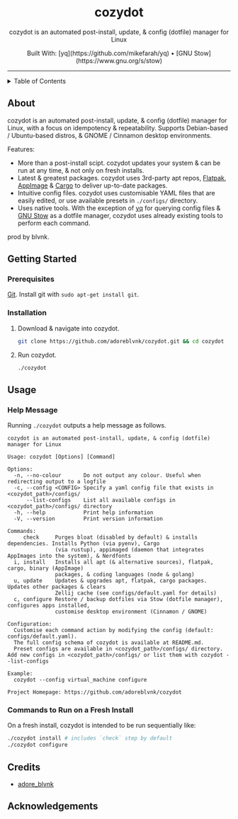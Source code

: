<div align="center"> <!-- use align as CSS is not allowed on GitHub markdown https://github.com/orgs/community/discussions/22728 -->
  <!-- <img src="<logo_path>" width=100> <!-- Logo -->
  <h1>cozydot</h1> <!-- Project Name -->
  <p> <!-- Description -->
    cozydot is an automated post-install, update, & config (dotfile) manager for Linux
  </p>
  <p> <!-- Built With -->
    Built With: [yq](https://github.com/mikefarah/yq) &bull; [GNU Stow](https://www.gnu.org/s/stow)
  </p>
</div>

---

<details>
<summary>Table of Contents</summary>

- [About](#about)
- [Getting Started](#getting-started)
  - [Prerequisites](#prerequisites)
  - [Installation](#installation)
- [Usage](#usage)
  - [Help Message](#help-message)
  - [Commands to Run on a Fresh Install](#commands-to-run-on-a-fresh-install)
</details>

## About

cozydot is an automated post-install, update, & config (dotfile) manager for Linux, with a focus on idempotency & repeatability. Supports Debian-based / Ubuntu-based distros, & GNOME / Cinnamon desktop environments.

Features:

- More than a post-install scipt. cozydot updates your system & can be run at any time, & not only on fresh installs.
- Latest & greatest packages. cozydot uses 3rd-party apt repos, [Flatpak](https://flatpak.org/), [AppImage](https://appimage.org/) & [Cargo](https://doc.rust-lang.org/cargo/) to deliver up-to-date packages.
- Intuitive config files. cozydot uses customisable YAML files that are easily edited, or use available presets in `./configs/` directory.
- Uses native tools. With the exception of [yq](https://github.com/mikefarah/yq) for querying config files & [GNU Stow](https://www.gnu.org/s/stow) as a dotfile manager, cozydot uses already existing tools to perform each command.

prod by blvnk.

## Getting Started

### Prerequisites

[Git](https://git-scm.com/downloads/linux). Install git with `sudo apt-get install git`.

### Installation

1. Download & navigate into cozydot.
   ```bash
   git clone https://github.com/adoreblvnk/cozydot.git && cd cozydot
   ```
2. Run cozydot.
   ```bash
   ./cozydot
   ```

## Usage

### Help Message

Running `./cozydot` outputs a help message as follows.

```
cozydot is an automated post-install, update, & config (dotfile) manager for Linux

Usage: cozydot [Options] [Command]

Options:
  -n, --no-colour       Do not output any colour. Useful when redirecting output to a logfile
  -c, --config <CONFIG> Specify a yaml config file that exists in <cozydot_path>/configs/
      --list-configs    List all available configs in <cozydot_path>/configs/ directory
  -h, --help            Print help information
  -V, --version         Print version information

Commands:
     check     Purges bloat (disabled by default) & installs dependencies. Installs Python (via pyenv), Cargo
               (via rustup), appimaged (daemon that integrates AppImages into the system), & Nerdfonts
  i, install   Installs all apt (& alternative sources), flatpak, cargo, binary (AppImage)
               packages, & coding languages (node & golang)
  u, update    Updates & upgrades apt, flatpak, cargo packages. Updates other packages & clears
               Zellij cache (see configs/default.yaml for details)
  c, configure Restore / backup dotfiles via Stow (dotfile manager), configures apps installed,
               customise desktop environment (Cinnamon / GNOME)

Configuration:
  Customise each command action by modifying the config (default: configs/default.yaml).
  The full config schema of cozydot is available at README.md.
  Preset configs are available in <cozydot_path>/configs/ directory. Add new configs in <cozydot_path>/configs/ or list them with cozydot --list-configs

Example:
  cozydot --config virtual_machine configure

Project Homepage: https://github.com/adoreblvnk/cozydot
```

### Commands to Run on a Fresh Install

On a fresh install, cozydot is intended to be run sequentially like:
```bash
./cozydot install # includes `check` step by default
./cozydot configure
```

## Credits <!-- omit in toc -->

- [adore_blvnk](https://x.com/adore_blvnk)

## Acknowledgements  <!-- omit in toc -->

<!-- Inspired by Best-README-Template (https://github.com/othneildrew/Best-README-Template) -->
<!-- Table of Contents generated by Markdown All in One (https://github.com/yzhang-gh/vscode-markdown) -->
